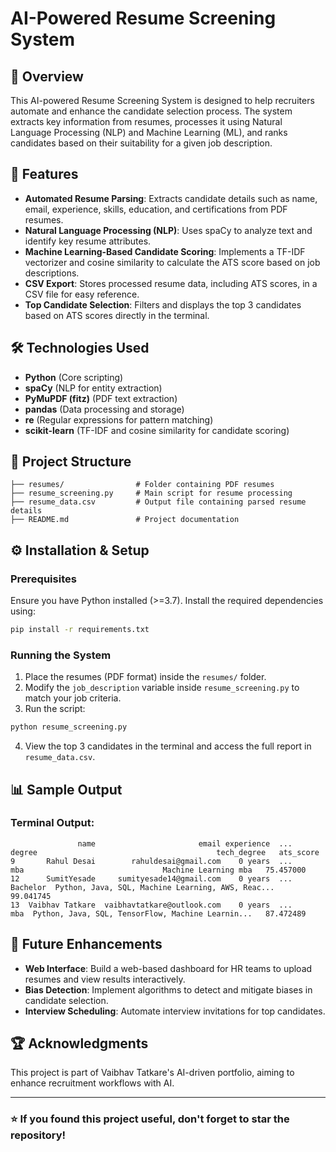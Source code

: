 # AI-Powered Resume Screening System

## 📌 Overview
This AI-powered Resume Screening System is designed to help recruiters automate and enhance the candidate selection process. The system extracts key information from resumes, processes it using Natural Language Processing (NLP) and Machine Learning (ML), and ranks candidates based on their suitability for a given job description.

## 🚀 Features
- **Automated Resume Parsing**: Extracts candidate details such as name, email, experience, skills, education, and certifications from PDF resumes.
- **Natural Language Processing (NLP)**: Uses spaCy to analyze text and identify key resume attributes.
- **Machine Learning-Based Candidate Scoring**: Implements a TF-IDF vectorizer and cosine similarity to calculate the ATS score based on job descriptions.
- **CSV Export**: Stores processed resume data, including ATS scores, in a CSV file for easy reference.
- **Top Candidate Selection**: Filters and displays the top 3 candidates based on ATS scores directly in the terminal.

## 🛠️ Technologies Used
- **Python** (Core scripting)
- **spaCy** (NLP for entity extraction)
- **PyMuPDF (fitz)** (PDF text extraction)
- **pandas** (Data processing and storage)
- **re** (Regular expressions for pattern matching)
- **scikit-learn** (TF-IDF and cosine similarity for candidate scoring)

## 📂 Project Structure
```
├── resumes/                # Folder containing PDF resumes
├── resume_screening.py     # Main script for resume processing
├── resume_data.csv         # Output file containing parsed resume details
├── README.md               # Project documentation
```

## ⚙️ Installation & Setup
### Prerequisites
Ensure you have Python installed (>=3.7). Install the required dependencies using:
```bash
pip install -r requirements.txt
```

### Running the System
1. Place the resumes (PDF format) inside the `resumes/` folder.
2. Modify the `job_description` variable inside `resume_screening.py` to match your job criteria.
3. Run the script:
```bash
python resume_screening.py
```
4. View the top 3 candidates in the terminal and access the full report in `resume_data.csv`.

## 📊 Sample Output
### Terminal Output:
```
               name                       email experience  ...    degree                                        tech_degree   ats_score
9       Rahul Desai        rahuldesai@gmail.com    0 years  ...       mba                               Machine Learning mba   75.457000
12      SumitYesade     sumityesade14@gmail.com    0 years  ...  Bachelor  Python, Java, SQL, Machine Learning, AWS, Reac...   99.041745
13  Vaibhav Tatkare  vaibhavtatkare@outlook.com    0 years  ...       mba  Python, Java, SQL, TensorFlow, Machine Learnin...   87.472489
```

## 📌 Future Enhancements
- **Web Interface**: Build a web-based dashboard for HR teams to upload resumes and view results interactively.
- **Bias Detection**: Implement algorithms to detect and mitigate biases in candidate selection.
- **Interview Scheduling**: Automate interview invitations for top candidates.

## 🏆 Acknowledgments
This project is part of Vaibhav Tatkare's AI-driven portfolio, aiming to enhance recruitment workflows with AI.

---
### ⭐ If you found this project useful, don't forget to star the repository!

